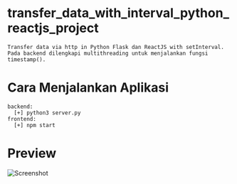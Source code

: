 # transfer_data_with_interval_python_reactjs_project 
```
Transfer data via http in Python Flask dan ReactJS with setInterval. 
Pada backend dilengkapi multithreading untuk menjalankan fungsi timestamp().  
```
# Cara Menjalankan Aplikasi 
```
backend:
  [+] python3 server.py
frontend:
  [+] npm start
```
# Preview
![Screenshot]()

